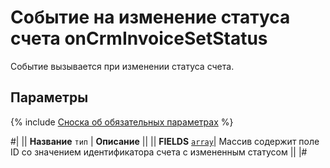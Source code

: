 # Событие на изменение статуса счета onCrmInvoiceSetStatus

Событие вызывается при изменении статуса счета.

## Параметры

{% include [Сноска об обязательных параметрах](../../../../../_includes/required.md) %}

#|
|| **Название**
`тип` | **Описание** ||
|| **FIELDS** 
[`array`](../../../../data-types.md)| Массив содержит поле ID со значением идентификатора счета с измененным статусом ||
|#